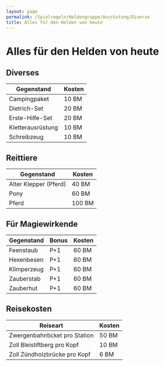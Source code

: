 ```yaml
---
layout: page
permalink: /Spielregeln/Heldengruppe/Ausrüstung/Diverse
title: Alles für den Helden von heute
---
```


# Alles für den Helden von heute

## Diverses

<table>
<thead>
<tr><th>Gegenstand</th><th>Kosten</th></tr>
</thead>
<tbody>
<tr><td>Campingpaket</td><td>10 BM</td></tr>
<tr><td>Dietrich-Set</td><td>20 BM</td></tr>
<tr><td>Erste-Hilfe-Set</td><td>20 BM</td></tr>
<tr><td>Kletterausrüstung</td><td>10 BM</td></tr>
<tr><td>Schreibzeug</td><td>10 BM</td></tr>
</tbody>
</table>

## Reittiere

<table>
<thead>
<tr><th>Gegenstand</th><th>Kosten</th></tr>
</thead>
<tbody>
<tr><td>Alter Klepper (Pferd)</td><td>40 BM</td></tr>
<tr><td>Pony</td><td>60 BM</td></tr>
<tr><td>Pferd</td><td>100 BM</td></tr>
</tbody>
</table>

## Für Magiewirkende

<table>
<thead>
<tr><th>Gegenstand</th><th>Bonus</th><th>Kosten</th></tr>
</thead>
<tbody>
<tr><td>Feenstaub</td><td>P+1</td><td>60 BM</td></tr>
<tr><td>Hexenbesen</td><td>P+1</td><td>60 BM</td></tr>
<tr><td>Klimperzeug</td><td>P+1</td><td>60 BM</td></tr>
<tr><td>Zauberstab</td><td>P+1</td><td>60 BM</td></tr>
<tr><td>Zauberhut</td><td>P+1</td><td>60 BM</td></tr>
</tbody>
</table>

## Reisekosten

<table>
<thead>
<tr><th>Reiseart</th><th>Kosten</th></tr>
</thead>
<tbody>
<tr><td>Zwergenbahnticket pro Station</td><td>50 BM</td></tr>
<tr><td>Zoll Bleistiftberg pro Kopf</td><td>10 BM</td></tr>
<tr><td>Zoll Zündholzbrücke pro Kopf</td><td>6 BM</td></tr>
</tbody>
</table>
